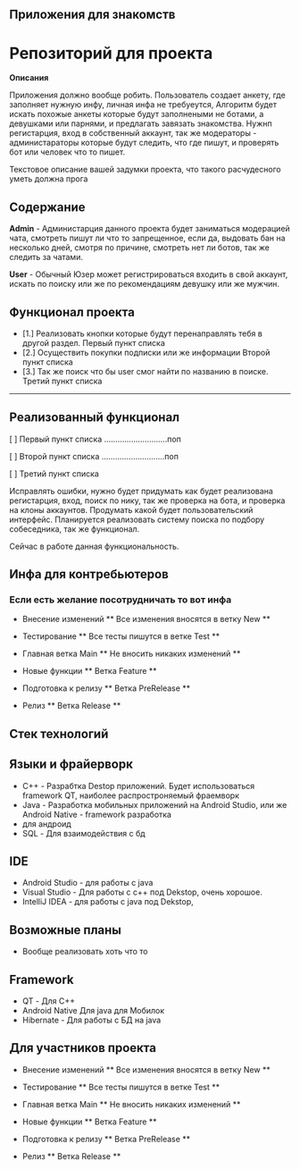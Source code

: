 ## **Приложения для знакомств**

# Репозиторий для проекта

**Описания**

Приложения должно вообще робить. Пользователь создает анкету, где заполняет нужную инфу, личная инфа не требуеутся, Алгоритм будет искать похожые анкеты которые будут заполнеными не ботами, а девушками или парнями, и предлагать завязать знакомства. Нужнп регистарция, вход в собственный аккаунт, так же модераторы - администараторы которые будут следить, что где пишут, и проверять бот или человек что то пишет. 

Текстовое описание вашей задумки проекта, что такого расчудесного уметь должна прога

## Содержание

**Admin** - Администарция данного проекта будет заниматься модерацией чата, смотреть пишут ли что то запрещенное,
если да, выдовать бан на несколько дней, смотря по причине, смотреть нет ли ботов, так же следить за чатами.

**User** - Обычный Юзер может регистрироваться входить в свой аккаунт, искать по поиску или же по рекомендациям девушку или же мужчин.

## Функционал проекта

- [1.] Реализовать кнопки которые будут перенаправлять тебя в другой раздел. Первый пункт списка
- [2.] Осуществить покупки подписки или же информации Второй пункт списка
- [3.] Так же поиск что бы user смог найти по названию в поиске. Третий пункт списка
---

## Реализованный функционал

[ ] Первый пункт списка
............................поп

[ ] Второй пункт списка
............................поп

[ ] Третий пункт списка

Исправлять ошибки, нужно будет придумать как будет реализована регистарция, вход, поиск по нику,
так же проверка на бота, и проверка на клоны аккаунтов. Продумать какой будет пользовательский интерфейс.
Планируется реализовать систему поиска по подбору собеседника, так же функционал. 

Сейчас в работе данная функциональность.

## Инфа для контребьютеров
### **Если есть желание посотрудничать то вот инфа**
- Внесение изменений
	 ** Все изменения вносятся в ветку New **

- Тестирование
	 ** Все тесты пишутся в ветке Test **

- Главная ветка Main
	** Не вносить никаких изменений **

- Новые функции
	** Ветка Feature **

- Подготовка к релизу 
	** Ветка PreRelease **

- Релиз
	** Ветка Release **

## Стек технологий
## Языки и фрайерворк 
- C++ - Разрабтка Destop приложений. Будет использоваться framework QT, наиболее распростроняемый фраемворк
- Java - Разработка мобильных приложений на Android Studio, или же Android Native - framework разработка
- для андроид
- SQL - Для взаимодействия с бд 
## IDE
- Android Studio - для работы с java 
- Visual Studio - Для работы с с++ под Dekstop, очень хорошое.
- IntelliJ IDEA - для работы с java под Dekstop, 
## Возможные планы
- Вообще реализовать хоть что то
## Framework 
-  QT - Для С++
-  Android Native Для java для Мобилок
-  Hibernate - Для работы с БД на java


## Для участников проекта 
- Внесение изменений
	 ** Все изменения вносятся в ветку New **

- Тестирование
	 ** Все тесты пишутся в ветке Test **

- Главная ветка Main
	** Не вносить никаких изменений **

- Новые функции
	** Ветка Feature **

- Подготовка к релизу 
	** Ветка PreRelease **

- Релиз
	** Ветка Release **







